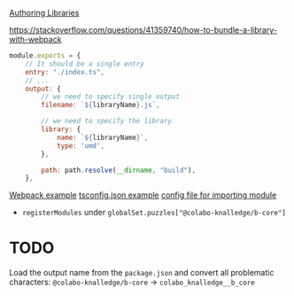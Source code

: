 [Authoring Libraries](https://webpack.js.org/guides/author-libraries/)

https://stackoverflow.com/questions/41359740/how-to-bundle-a-library-with-webpack

```js
module.exports = {
	// It should be a single entry
	entry: "./index.ts",
	// ...
	output: {
		// we need to specify single output
		filename: `${libraryName}.js`,

		// we need to specify the library
		library: {
			name: `${libraryName}`,
			type: 'umd',
		},

		path: path.resolve(__dirname, "build"),
	},
```

[Webpack example](/colabo/src/backend/dev_puzzles/knalledge/core/webpack.config.js)
[tsconfig.json example](/colabo/src/backend/dev_puzzles/knalledge/core/tsconfig.json)
[config file for importing module](colabo/src/backend/apps/colabo-space/config/global.js)
+ `registerModules` under `globalSet.puzzles["@colabo-knalledge/b-core"]`

# TODO

Load the output name from the `package.json` and convert all problematic characters: `@colabo-knalledge/b-core` -> `colabo_knalledge__b_core`
